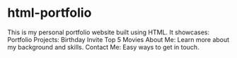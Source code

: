 # html-portfolio
This is my personal portfolio website built using HTML. It showcases:  Portfolio Projects:  Birthday Invite Top 5 Movies About Me: Learn more about my background and skills.  Contact Me: Easy ways to get in touch.

